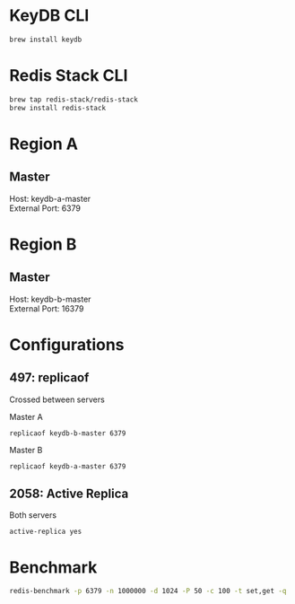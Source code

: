# KeyDB CLI
```sh
brew install keydb
```

# Redis Stack CLI
```sh
brew tap redis-stack/redis-stack
brew install redis-stack
```

# Region A

## Master
Host: keydb-a-master  
External Port: 6379

   
     
# Region B

## Master
Host: keydb-b-master  
External Port: 16379


# Configurations  

## 497: replicaof   
Crossed between servers   

Master A  
```
replicaof keydb-b-master 6379
```   

Master B   
```
replicaof keydb-a-master 6379
```   

## 2058: Active Replica   
Both servers   

```
active-replica yes
```

# Benchmark


```sh
redis-benchmark -p 6379 -n 1000000 -d 1024 -P 50 -c 100 -t set,get -q
```
